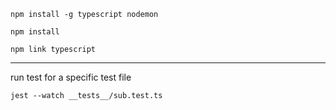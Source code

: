 ```
npm install -g typescript nodemon

npm install

npm link typescript
```

---

run test for a specific test file
```
jest --watch __tests__/sub.test.ts
```